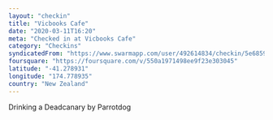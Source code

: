 ```yaml
---
layout: "checkin"
title: "Vicbooks Cafe"
date: "2020-03-11T16:20"
meta: "Checked in at Vicbooks Cafe"
category: "Checkins"
syndicatedFrom: "https://www.swarmapp.com/user/492614834/checkin/5e68590ecb72aa000838daa6"
foursquare: "https://foursquare.com/v/550a1971498ee9f23e303045"
latitude: "-41.278931"
longitude: "174.778935"
country: "New Zealand"
---
```

Drinking a Deadcanary by Parrotdog
